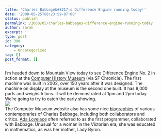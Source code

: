 ```yaml
---
title: 'Charles Babbage&#8217;s Difference Engine running today!'
date: '2008-05-25T08:23:59-07:00'
status: publish
permalink: /2008/05/charles-babbages-difference-engine-running-today
author: sarah
excerpt: ''
type: post
id: 380
category:
    - Uncategorized
tag: []
post_format: []
---
```

I’m headed down to Mountain View today to see Difference Engine No. 2 in action at the [Computer History Museum](http://www.computerhistory.org/babbage/) (via SF Chronicle). The first machine was built in 2002, over 150 years after it was designed. The machine on display at the museum is the second one built. It has 8,000 parts and weighs 5 tons. It will be demonstrated at 1pm and 2pm today. We’re going to try to catch the early showing.  
![](http://www.computerhistory.org/babbage/common/img/welcome-babbageengine.jpg)  
The Computer Museum website also has some nice [biographies](http://www.computerhistory.org/babbage/people/) of various contemporaries of Charles Babbage, including both collaborators and critics. [Ada Lovelace](http://www.computerhistory.org/babbage/adalovelace/) often referred to as the first programmer, collaborated with Babbage. Unusual for a woman in the Victorian era, she was educated in mathematics, as was her mother, Lady Byron.